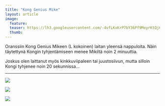 ```yaml
---
title: "Kong Genius Mike"
layout: article
image:
  feature:
  teaser: https://lh3.googleusercontent.com/-4vfLKxKrP7bY36Pf9MoyrKtQjCOgByHxnhKYlQYTfM=w245
  thumb:
---
```


Oranssiin Kong Genius Mikeen (L kokoinen) laitan yleensä nappuloita. Näin täytettynä Kongin tyhjentämiseen menee Mikiltä noin 2 minuuttia.

Joskus olen laittanut myös kinkkuviipaleen tai juustosiivun, mutta silloin Kongi tyhjenee noin 20 sekunnissa…

---

![](https://lh3.googleusercontent.com/Q-QRvfnhaNdLsgFLaJ4wDr8eqC6RRFZx3HUKWwZ_3fw=w800)

![](https://lh3.googleusercontent.com/7zj0FX1wjk-z_LckN4LPwfI9aG-h3sVwjpgZlYanpHo=w800)

![](https://lh3.googleusercontent.com/HfM_xSVUSElJj19aHBoKcFqIjefYG1JBK16R_pdXtnw=w800)
